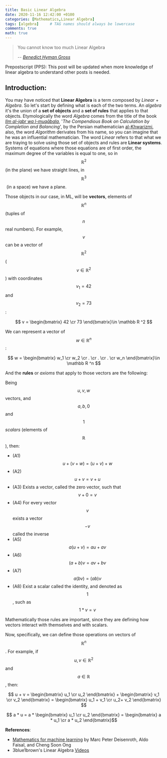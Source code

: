```yaml
---
title: Basic Linear Algebra
date: 2020-11-16 12:42:00 +0100
categories: [Mathematics,Linear Algebra]
tags: [algebra]     # TAG names should always be lowercase
comments: true
math: true
---
```


> You cannot know too much Linear Algebra
>
> -- <cite>[Benedict Hyman Gross](https://boffosocko.com/2012/05/05/you-cannot-learn-too-much-linear-algebra/)</cite>

Prepostscript (PPS):  This post will be updated when more knowledge of linear algebra to understand other posts is needed.  

## Introduction:

You may have noticed that **Linear Algebra** is a term composed by _Linear_ + _Algebra_. So let's start by defining what is each of the two terms. An _algebra_ it's the union of a **set of objects** and a **set of rules** that applies to that objects. Etymologically the word _Algebra_ comes from the title of the book  [_Ilm al-jabr wa l-muqābala_](https://en.wikipedia.org/wiki/The_Compendious_Book_on_Calculation_by_Completion_and_Balancing), '_The Compendious Book on Calculation by Completion and Balancing_', by the Persian mathematician [al-Khwarizmi](https://en.wikipedia.org/wiki/Muhammad_ibn_Musa_al-Khwarizmi), also, the word _Algorithm_ derivates from his name, so you can imagine that he was an influential mathematician. The word _Linear_  refers to that what we are traying to solve using those set of objects and rules are **Linear systems**. Systems of equations where those equations are of first order, the maximum degree of the variables is equal to one, so in $$\mathbb R^2$$ (in the plane) we have straight lines, in $$ \mathbb R ^3$$​  (in a space) we have a plane.

Those objects in our case, in ML, will be **vectors**, elements of $$\mathbb R ^n$$ (tuples of $$n$$ real numbers). For example, $$v$$ can be a vector of $$\mathbb R ^2$$ ($$ v \in \mathbb R ^2$$) with coordinates $$v_1 = 42$$ and $$v_2 = 73$$: 

$$ v  =  \begin{bmatrix} 42 \cr 73 \end{bmatrix}\in \mathbb R ^2 $$

We can represent a vector of $$w \in \mathbb R^n$$:

$$ w  =  \begin{bmatrix} w_1 \cr w_2 \cr . \cr . \cr . \cr w_n \end{bmatrix}\in \mathbb R ^n $$

And the **rules** or _axioms_ that apply to those vectors are the following:

Being $$u, v, w$$ vectors, and $$a, b, 0$$ and $$1$$ _scalars_ (elements of $$\mathbb R$$), then:

- (A1) $$ u + (v + w) = (u + v) + w$$
- (A2) $$u + v = v + u$$
- (A3) Exists a vector, called the zero vector, such that $$v +0 = v$$
- (A4) For every vector $$v$$ exists a vector $$-v$$ called the inverse
- (A5) $$a(u+v) = au + av$$
- (A6) $$(a + b) v = av + bv$$
- (A7) $$ a(bv)  = (ab)v$$
- (A8) Exist a scalar called the identity, and denoted as $$1$$, such as $$1*v = v$$

Mathematically those rules are important, since they are defining how vectors interact with themselves and with scalars. 

Now, specifically, we can define those operations on vectors of $$\mathbb R^n$$ .  For example, if $$u, v \in \mathbb R^2$$ and $$a \in \mathbb R$$, then:

$$ u + v = \begin{bmatrix} u_1 \cr u_2 \end{bmatrix} + \begin{bmatrix} v_1 \cr v_2 \end{bmatrix} = \begin{bmatrix} u_1 + v_1 \cr u_2+ v_2 \end{bmatrix} $$

$$ a * u = a * \begin{bmatrix} u_1 \cr u_2 \end{bmatrix} = \begin{bmatrix} a * u_1 \cr a * u_2 \end{bmatrix}$$



**References**:

- [Mathematics for machine learning](https://mml-book.github.io/) by Marc Peter Deisenroth, Aldo Faisal, and Cheng Soon Ong
- 3blue1brown's Linear Algebra [Videos](https://www.youtube.com/playlist?list=PLZHQObOWTQDPD3MizzM2xVFitgF8hE_ab)

